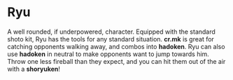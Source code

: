 # Ryu

A well rounded, if underpowered, character. Equipped with the standard shoto kit, Ryu has the tools for any standard situation. **cr.mk** is great for catching opponents walking away, and combos into **hadoken**. Ryu can also use **hadoken** in neutral to make opponents want to jump towards him. Throw one less fireball than they expect, and you can hit them out of the air with a **shoryuken**!